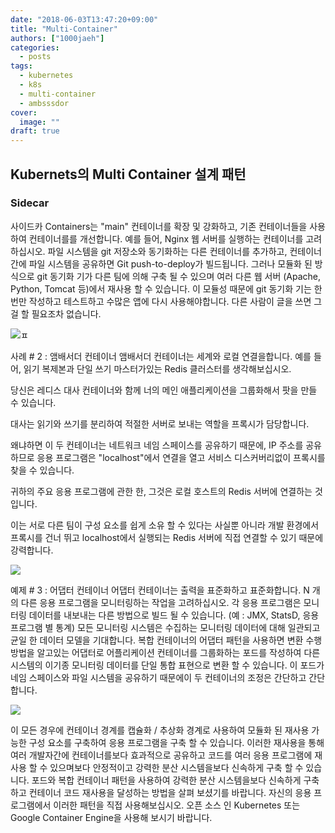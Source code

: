 ```yaml
---
date: "2018-06-03T13:47:20+09:00"
title: "Multi-Container"
authors: ["1000jaeh"]
categories:
  - posts
tags:
  - kubernetes
  - k8s
  - multi-container
  - ambsssdor
cover:
  image: ""
draft: true
---
```


## Kubernets의 Multi Container 설계 패턴

### Sidecar

사이드카 Containers는 "main" 컨테이너를 확장 및 강화하고, 기존 컨테이너들을 사용하여 컨테이너를를 개선합니다. 예를 들어, Nginx 웹 서버를 실행하는 컨테이너를 고려하십시오. 파일 시스템을 git 저장소와 동기화하는 다른 컨테이너를 추가하고, 컨테이너간에 파일 시스템을 공유하면 Git push-to-deploy가 빌드됩니다. 그러나 모듈화 된 방식으로 git 동기화 기가 다른 팀에 의해 구축 될 수 있으며 여러 다른 웹 서버 (Apache, Python, Tomcat 등)에서 재사용 할 수 있습니다. 이 모듈성 때문에 git 동기화 기는 한번만 작성하고 테스트하고 수많은 앱에 다시 사용해야합니다. 다른 사람이 글을 쓰면 그걸 할 필요조차 없습니다.

![](https://3.bp.blogspot.com/-IVsNKDqS0jE/WRnPX21pxEI/AAAAAAAABJg/lAj3NIFwhPwvJYrmCdVbq1bqNq3E4AkhwCLcB/s1600/Example%2B%25231-%2BSidecar%2Bcontainers%2B.png)ㅍ




사례 # 2 : 앰배서더 컨테이너
앰배서더 컨테이너는 세계와 로컬 연결을합니다. 예를 들어, 읽기 복제본과 단일 쓰기 마스터가있는 Redis 클러스터를 생각해보십시오.

 당신은 레디스 대사 컨테이너와 함께 너의 메인 애플리케이션을 그룹화해서 팟을 만들 수 있습니다.
 
 대사는 읽기와 쓰기를 분리하여 적절한 서버로 보내는 역할을 프록시가 담당합니다. 
 
 왜냐하면 이 두 컨테이너는 네트워크 네임 스페이스를 공유하기 때문에, IP 주소를 공유하므로 응용 프로그램은 "localhost"에서 연결을 열고 서비스 디스커버리없이 프록시를 찾을 수 있습니다.
 
  귀하의 주요 응용 프로그램에 관한 한, 그것은 로컬 호스트의 Redis 서버에 연결하는 것입니다.

 이는 서로 다른 팀이 구성 요소를 쉽게 소유 할 수 있다는 사실뿐 아니라 개발 환경에서 프록시를 건너 뛰고 localhost에서 실행되는 Redis 서버에 직접 연결할 수 있기 때문에 강력합니다.

![](https://4.bp.blogspot.com/-yEmqGZ86mNQ/WRnPYG1m3jI/AAAAAAAABJo/94DlN54LA-oTsORjEBHfHS_UQTIbNPvcgCEw/s1600/Example%2B%25232-%2BAmbassador%2Bcontainers.png)



예제 # 3 : 어댑터 컨테이너
어댑터 컨테이너는 출력을 표준화하고 표준화합니다. N 개의 다른 응용 프로그램을 모니터링하는 작업을 고려하십시오. 각 응용 프로그램은 모니터링 데이터를 내보내는 다른 방법으로 빌드 될 수 있습니다. (예 : JMX, StatsD, 응용 프로그램 별 통계) 모든 모니터링 시스템은 수집하는 모니터링 데이터에 대해 일관되고 균일 한 데이터 모델을 기대합니다. 복합 컨테이너의 어댑터 패턴을 사용하면 변환 수행 방법을 알고있는 어댑터로 어플리케이션 컨테이너를 그룹화하는 포드를 작성하여 다른 시스템의 이기종 모니터링 데이터를 단일 통합 표현으로 변환 할 수 있습니다. 이 포드가 네임 스페이스와 파일 시스템을 공유하기 때문에이 두 컨테이너의 조정은 간단하고 간단합니다.

![](https://4.bp.blogspot.com/-4rfSCMwvSwo/WRnPYLLQZqI/AAAAAAAABJk/c29uQgM2lSMHaUL013scJo_z4O8w38mJgCEw/s1600/Example%2B%25233-%2BAdapter%2Bcontainers%2B.png)





이 모든 경우에 컨테이너 경계를 캡슐화 / 추상화 경계로 사용하여 모듈화 된 재사용 가능한 구성 요소를 구축하여 응용 프로그램을 구축 할 수 있습니다. 이러한 재사용을 통해 여러 개발자간에 컨테이너를보다 효과적으로 공유하고 코드를 여러 응용 프로그램에 재사용 할 수 있으며보다 안정적이고 강력한 분산 시스템을보다 신속하게 구축 할 수 있습니다. 포드와 복합 컨테이너 패턴을 사용하여 강력한 분산 시스템을보다 신속하게 구축하고 컨테이너 코드 재사용을 달성하는 방법을 살펴 보셨기를 바랍니다. 자신의 응용 프로그램에서 이러한 패턴을 직접 사용해보십시오. 오픈 소스 인 Kubernetes 또는 Google Container Engine을 사용해 보시기 바랍니다.

